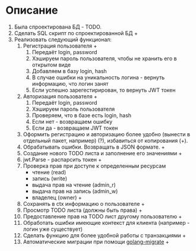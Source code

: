 # Описание

1. Была спроектирована БД - TODO.
2. Сделать SQL скрипт по спроектированной БД +
3. Реализовать следующий функционал:
   1. Регистрация пользователя +
      1. Передаёт login, password
      2. Хэшируем пароль пользователя, чтобы не хранить его в открытом виде
      3. Добавляем в базу login, hash
      4. В случае ошибки на уникальность логина - вернуть информацию, что логин занят
      5. Если успешно зарегестирирован, то вернуть JWT токен
   2. Авторизация пользователя +
      1. Передаёт login, password
      2. Хэшируем пароль пользователя
      3. Проверяем, что в базе есть login, hash
      4. Если нет - возвращаем ошибку
      5. Если да - возвращаем JWT токен
   3. Оформить регистрацию и авторизацию более удобно (вынести в отдельный пакет, например) (?), избавиться от копирования (+).
   4. Обрабатывать ошибки. Возвращать в JSON формате. +
   5. Создание нового TODO листа и заполнение его значениями +
   6. jwt.Parse - распарсить токен +
   7. Проверка прав при доступе к определенным ресурсам
      - чтение (read)
      - запись (write)
      - выдача прав на чтение (admin_r)
      - выдача прав на запись (admin_w)
      - владелец (owner) +
   8. Сохранять в ctx информацию о пользователе +
   9. Просмотр TODO листа (должны быть права) +
   10. Предоставление прав на TODO лист другому пользователю +
   11. Обработать ошибки имеющие контекст для клиента (например - логин уже существует)
   12. Сделать функцию для более удобной работы с транзакциями +
   13. Автоматические миграции при помощи [golang-migrate](https://github.com/golang-migrate/migrate) +
